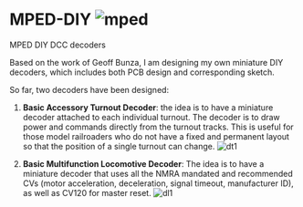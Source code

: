 # MPED-DIY ![mped](https://user-images.githubusercontent.com/18025812/131258018-895c02df-3534-46fb-b06c-0407fd3e26a1.png)


MPED DIY DCC decoders

Based on the work of Geoff Bunza, I am designing my own miniature DIY decoders, which includes both PCB design and corresponding sketch.

So far, two decoders have been designed:

1. **Basic Accessory Turnout Decoder**: the idea is to have a miniature decoder attached to each individual turnout. The decoder is to draw power and commands directly from the turnout tracks. This is useful for those model railroaders who do not have a fixed and permanent layout so that the position of a single turnout can change.
![dt1](https://user-images.githubusercontent.com/18025812/131260624-f56004e2-b1f3-441c-98c6-6d0a976cec32.png)

2. **Basic Multifunction Locomotive Decoder**: The idea is to have a miniature decoder that uses all the NMRA mandated and recommended CVs (motor acceleration, deceleration, signal timeout, manufacturer ID), as well as CV120 for master reset.
![dl1](https://user-images.githubusercontent.com/18025812/131259720-8a87d864-df40-4d0d-986d-fecaba1cd111.png)
